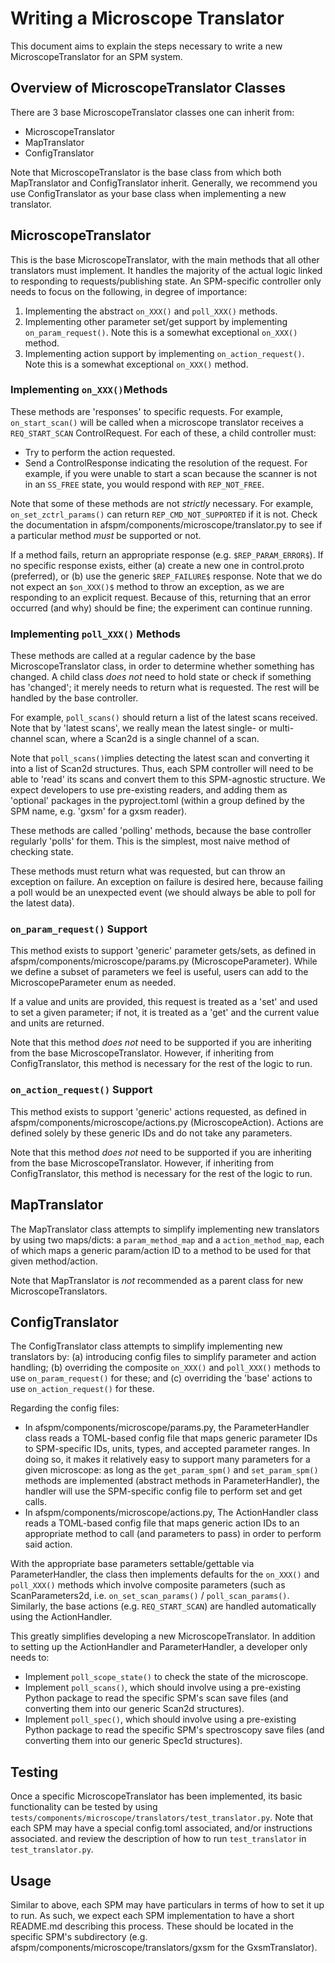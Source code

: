 # Writing a Microscope Translator

This document aims to explain the steps necessary to write a new MicroscopeTranslator for an SPM system.

## Overview of MicroscopeTranslator Classes

There are 3 base MicroscopeTranslator classes one can inherit from:
- MicroscopeTranslator
- MapTranslator
- ConfigTranslator

Note that MicroscopeTranslator is the base class from which both MapTranslator and ConfigTranslator inherit. Generally, we recommend you use ConfigTranslator as your base class when implementing a new translator. 

## MicroscopeTranslator

This is the base MicroscopeTranslator, with the main methods that all other translators must implement. It handles the majority of the actual logic linked to responding to requests/publishing state. An SPM-specific controller only needs to focus on the following, in degree of importance:
1. Implementing the abstract ```on_XXX()``` and ```poll_XXX()``` methods.
2. Implementing other parameter set/get support by implementing ```on_param_request()```. Note this is a somewhat exceptional ```on_XXX()``` method.
3. Implementing action support by implementing ```on_action_request()```. Note this is a somewhat exceptional ```on_XXX()``` method.

### Implementing ```on_XXX()```Methods

These methods are 'responses' to specific requests. For example, ```on_start_scan()``` will be called when a microscope translator receives a ```REQ_START_SCAN``` ControlRequest. For each of these, a child controller must:
- Try to perform the action requested.
- Send a ControlResponse indicating the resolution of the request. For example, if you were unable to start a scan because the scanner is not in an ```SS_FREE``` state, you would respond with ```REP_NOT_FREE```.

Note that some of these methods are not *strictly* necessary. For example, ```on_set_zctrl_params()``` can return ```REP_CMD_NOT_SUPPORTED``` if it is not. Check the documentation in afspm/components/microscope/translator.py to see if a particular method *must* be supported or not.

If a method fails, return an appropriate response (e.g. ```$REP_PARAM_ERROR$```). If no specific response exists, either (a) create a new one in control.proto (preferred), or (b) use the generic ```$REP_FAILURE$``` response. Note that we do not expect an ```$on_XXX()$``` method to throw an exception, as we are responding to an explicit request. Because of this, returning that an error occurred (and why) should be fine; the experiment can continue running.

### Implementing ```poll_XXX()``` Methods

These methods are called at a regular cadence by the base MicroscopeTranslator class, in order to determine whether something has changed. A child class *does not* need to hold state or check if something has 'changed'; it merely needs to return what is requested. The rest will be handled by the base controller.

For example, ```poll_scans()``` should return a list of the latest scans received. Note that by 'latest scans', we really mean the latest single- or multi-channel scan, where a Scan2d is a single channel of a scan. 

Note that ```poll_scans()```implies detecting the latest scan and converting it into a list of Scan2d structures. Thus, each SPM controller will need to be able to 'read' its scans and convert them to this SPM-agnostic structure. We expect developers to use pre-existing readers, and adding them as 'optional' packages in the pyproject.toml (within a group defined by the SPM name, e.g. 'gxsm' for a gxsm reader).

These methods are called 'polling' methods, because the base controller regularly 'polls' for them. This is the simplest, most naive method of checking state. 

These methods must return what was requested, but can throw an exception on failure. An exception on failure is desired here, because failing a poll would be an unexpected event (we should always be able to poll for the latest data).

### ```on_param_request()``` Support

This method exists to support 'generic' parameter gets/sets, as defined in afspm/components/microscope/params.py (MicroscopeParameter). While we define a subset of parameters we feel is useful, users can add to the MicroscopeParameter enum as needed.

If a value and units are provided, this request is treated as a 'set' and used to set a given parameter; if not, it is treated as a 'get' and the current value and units are returned.

Note that this method *does not* need to be supported if you are inheriting from the base MicroscopeTranslator. However, if inheriting from ConfigTranslator, this method is necessary for the rest of the logic to run.

### ```on_action_request()``` Support

This method exists to support 'generic' actions requested, as defined in afspm/components/microscope/actions.py (MicroscopeAction). Actions are defined solely by these generic IDs and do not take any parameters.

Note that this method *does not* need to be supported if you are inheriting from the base MicroscopeTranslator. However, if inheriting from ConfigTranslator, this method is necessary for the rest of the logic to run.

## MapTranslator

The MapTranslator class attempts to simplify implementing new translators by using two maps/dicts: a ```param_method_map``` and a ```action_method_map```, each of which maps a generic param/action ID to a method to be used for that given method/action. 

Note that MapTranslator is *not* recommended as a parent class for new MicroscopeTranslators.

## ConfigTranslator

The ConfigTranslator class attempts to simplify implementing new translators by: (a) introducing config files to simplify parameter and action handling; (b) overriding the composite ```on_XXX()``` and ```poll_XXX()``` methods to use ```on_param_request()``` for these; and (c) overriding the 'base' actions to use ```on_action_request()``` for these.

Regarding the config files: 
- In afspm/components/microscope/params.py, the ParameterHandler class reads a TOML-based config file that maps generic parameter IDs to SPM-specific IDs, units, types, and accepted parameter ranges. In doing so, it makes it relatively easy to support many parameters for a given microscope: as long as the ```get_param_spm()``` and ```set_param_spm()``` methods are implemented (abstract methods in ParameterHandler), the handler will use the SPM-specific config file to perform set and get calls.
- In afspm/components/microscope/actions.py, The ActionHandler class reads a TOML-based config file that maps generic action IDs to an appropriate method to call (and parameters to pass) in order to perform said action.

With the appropriate base parameters settable/gettable via ParameterHandler, the class then implements defaults for the ```on_XXX()``` and ```poll_XXX()``` methods which involve composite parameters (such as ScanParameters2d, i.e. ```on_set_scan_params()``` / ```poll_scan_params()```. Similarly, the base actions (e.g. ```REQ_START_SCAN```) are handled automatically using the ActionHandler. 

This greatly simplifies developing a new MicroscopeTranslator. In addition to setting up the ActionHandler and ParameterHandler, a developer only needs to:
- Implement ```poll_scope_state()``` to check the state of the microscope.
- Implement ```poll_scans()```, which should involve using a pre-existing Python package to read the specific SPM's scan save files (and converting them into our generic Scan2d structures).
- Implement ```poll_spec()```, which should involve using a pre-existing Python package to read the specific SPM's spectroscopy save files (and converting them into our generic Spec1d structures).

## Testing

Once a specific MicroscopeTranslator has been implemented, its basic functionality can be tested by using ```tests/components/microscope/translators/test_translator.py```. Note that each SPM may have a special config.toml associated, and/or instructions associated. and review the description of how to run ```test_translator``` in ```test_translator.py```.

## Usage

Similar to above, each SPM may have particulars in terms of how to set it up to run. As such, we expect each SPM implementation to have a short README.md describing this process.
These should be located in the specific SPM's subdirectory (e.g. afspm/components/microscope/translators/gxsm for the GxsmTranslator).
